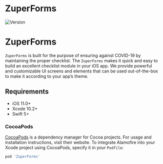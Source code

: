 # ZuperForms
![Version](https://img.shields.io/cocoapods/v/ZuperForms.svg?style=flat)


ZuperForms
=========
`ZuperForms` is built for the purpose of ensuring against COVID-19 by maintaining the proper checklist. The `ZuperForms` makes it quick and easy to build an excellent checklist module in your iOS app. We provide powerful and customizable UI screens and elements that can be used out-of-the-box to make it according to your app’s theme.


## Requirements

- iOS 11.0+ 
- Xcode 10.2+
- Swift 5+

### CocoaPods

[CocoaPods](https://cocoapods.org) is a dependency manager for Cocoa projects. For usage and installation instructions, visit their website. To integrate Alamofire into your Xcode project using CocoaPods, specify it in your `Podfile`:

```ruby
pod 'ZuperForms'
```
